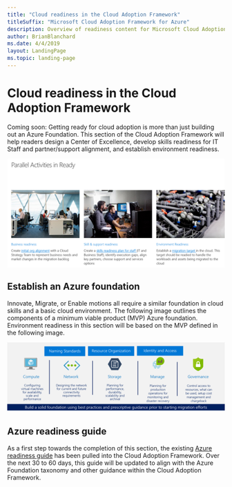 ```yaml
---
title: "Cloud readiness in the Cloud Adoption Framework"
titleSuffix: "Microsoft Cloud Adoption Framework for Azure"
description: Overview of readiness content for Microsoft Cloud Adoption Framework for Azure
author: BrianBlanchard
ms.date: 4/4/2019
layout: LandingPage
ms.topic: landing-page
---
```


# Cloud readiness in the Cloud Adoption Framework

Coming soon: Getting ready for cloud adoption is more than just building out an Azure Foundation. This section of the Cloud Adoption Framework will help readers design a Center of Excellence, develop skills readiness for IT Staff and partner/support alignment, and establish environment readiness.

![Overview of the Ready section of the Cloud Adoption Framework](../_images/ready/overview.png)

## Establish an Azure foundation

Innovate, Migrate, or Enable motions all require a similar foundation in cloud skills and a basic cloud environment. The following image outlines the components of a minimum viable product (MVP) Azure foundation. Environment readiness in this section will be based on the MVP defined in the following image.

![Azure foundation](../_images/ready/AzureFoundation.png)

## Azure readiness guide

As a first step towards the completion of this section, the existing [Azure readiness guide](./azure-readiness-guide/index.md) has been pulled into the Cloud Adoption Framework. Over the next 30 to 60 days, this guide will be updated to align with the Azure Foundation taxonomy and other guidance within the Cloud Adoption Framework.